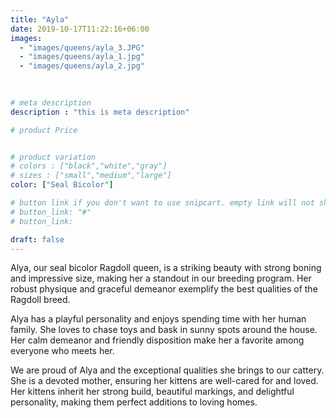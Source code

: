 ```yaml
---
title: "Ayla"
date: 2019-10-17T11:22:16+06:00
images: 
  - "images/queens/ayla_3.JPG"
  - "images/queens/ayla_1.jpg"
  - "images/queens/ayla_2.jpg"
  
  

# meta description
description : "this is meta description"

# product Price


# product variation
# colors : ["black","white","gray"]
# sizes : ["small","medium","large"]
color: ["Seal Bicolor"]

# button link if you don't want to use snipcart. empty link will not show button
# button_link: "#"
# button_link: 

draft: false
---
```


Alya, our seal bicolor Ragdoll queen, is a striking beauty with strong boning and impressive size, making her a standout in our breeding program. Her robust physique and graceful demeanor exemplify the best qualities of the Ragdoll breed. 

Alya has a playful personality and enjoys spending time with her human family. She loves to chase toys and bask in sunny spots around the house. Her calm demeanor and friendly disposition make her a favorite among everyone who meets her.

We are proud of Alya and the exceptional qualities she brings to our cattery. She is a devoted mother, ensuring her kittens are well-cared for and loved. Her kittens inherit her strong build, beautiful markings, and delightful personality, making them perfect additions to loving homes.